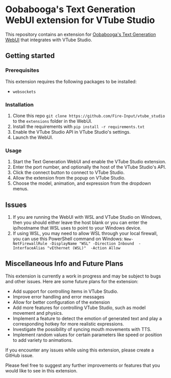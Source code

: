 # Oobabooga's Text Generation WebUI extension for VTube Studio

This repository contains an extension for [Oobabooga's Text Generation WebUI](https://github.com/oobabooga/Text-Generation-Web-UI) that integrates with VTube Studio.

## Getting started

### Prerequisites

This extension requires the following packages to be installed:

- `websockets`

### Installation

1. Clone this repo `git clone https://github.com/Fire-Input/vtube_studio` to the `extensions` folder in the WebUI.
2. Install the requirements with `pip install -r requirements.txt`
3. Enable the VTube Studio API in VTube Studio's settings.
4. Launch the WebUI.

### Usage

1. Start the Text Generation WebUI and enable the VTube Studio extension.
2. Enter the port number, and optionally the host of the VTube Studio's API.
3. Click the connect button to connect to VTube Studio.
4. Allow the extension from the popup on VTube Studio.
5. Choose the model, animation, and expression from the dropdown menus.

## Issues
1. If you are running the WebUI with WSL and VTube Studio on Windows, then you should either leave the host blank or you can enter the ip/hostname that WSL uses to point to your Windows device.
2. If using WSL, you may need to allow WSL through your local firewall, you can use this PowerShell command on Windows: `New-NetFirewallRule -DisplayName "WSL" -Direction Inbound  -InterfaceAlias "vEthernet (WSL)"  -Action Allow`

## Miscellaneous Info and Future Plans
This extension is currently a work in progress and may be subject to bugs and other issues. Here are some future plans for the extension:

- Add support for controlling items in VTube Studio.
- Improve error handling and error messages
- Allow for better configuration of the extension
- Add more features for controlling VTube Studio, such as model movement and physics.
- Implement a feature to detect the emotion of generated text and play a corresponding hotkey for more realistic expressions.
- Investigate the possibility of syncing mouth movements with TTS.
- Implement random values for certain parameters like speed or position to add variety to animations.

If you encounter any issues while using this extension, please create a GitHub issue.

Please feel free to suggest any further improvements or features that you would like to see in this extension.